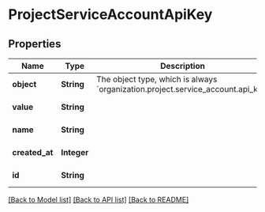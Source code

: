 # ProjectServiceAccountApiKey
## Properties

| Name | Type | Description | Notes |
|------------ | ------------- | ------------- | -------------|
| **object** | **String** | The object type, which is always &#x60;organization.project.service_account.api_key&#x60; | [default to null] |
| **value** | **String** |  | [default to null] |
| **name** | **String** |  | [default to null] |
| **created\_at** | **Integer** |  | [default to null] |
| **id** | **String** |  | [default to null] |

[[Back to Model list]](../README.md#documentation-for-models) [[Back to API list]](../README.md#documentation-for-api-endpoints) [[Back to README]](../README.md)

